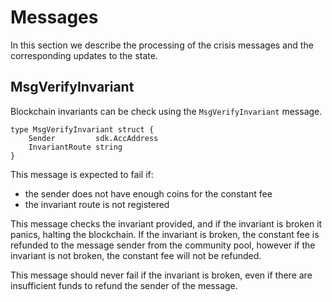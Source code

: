 # Messages

In this section we describe the processing of the crisis messages and the
corresponding updates to the state. 

## MsgVerifyInvariant

Blockchain invariants can be check using the `MsgVerifyInvariant` message. 

```golang
type MsgVerifyInvariant struct {
	Sender         sdk.AccAddress 
	InvariantRoute string
}
```

This message is expected to fail if: 
 - the sender does not have enough coins for the constant fee
 - the invariant route is not registered 

This message checks the invariant provided, and if the invariant is broken it
panics, halting the blockchain. If the invariant is broken, the constant fee is
refunded to the message sender from the community pool, however if the
invariant is not broken, the constant fee will not be refunded.

This message should never fail if the invariant is broken, even if there are
insufficient funds to refund the sender of the message. 

